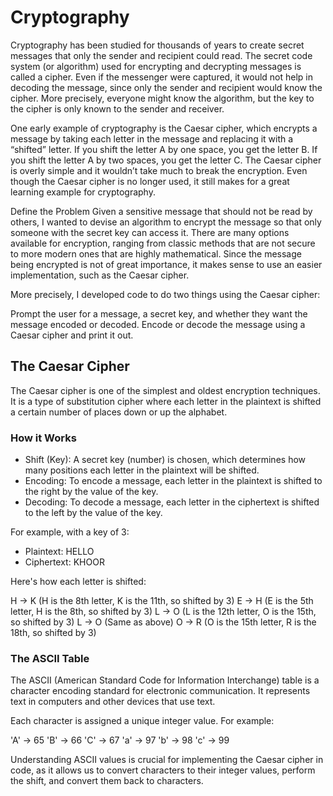 # Cryptography
Cryptography has been studied for thousands of years to create secret messages that only the sender and recipient could read. The secret code system (or algorithm) used for encrypting and decrypting messages is called a cipher. Even if the messenger were captured, it would not help in decoding the message, since only the sender and recipient would know the cipher. More precisely, everyone might know the algorithm, but the key to the cipher is only known to the sender and receiver.

One early example of cryptography is the Caesar cipher, which encrypts a message by taking each letter in the message and replacing it with a “shifted” letter. If you shift the letter A by one space, you get the letter B. If you shift the letter A by two spaces, you get the letter C. The Caesar cipher is overly simple and it wouldn’t take much to break the encryption. Even though the Caesar cipher is no longer used, it still makes for a great learning example for cryptography.

Define the Problem
Given a sensitive message that should not be read by others, I wanted to devise an algorithm to encrypt the message so that only someone with the secret key can access it. There are many options available for encryption, ranging from classic methods that are not secure to more modern ones that are highly mathematical. Since the message being encrypted is not of great importance, it makes sense to use an easier implementation, such as the Caesar cipher.

More precisely, I developed code to do two things using the Caesar cipher:

Prompt the user for a message, a secret key, and whether they want the message encoded or decoded.
Encode or decode the message using a Caesar cipher and print it out.

## The Caesar Cipher
The Caesar cipher is one of the simplest and oldest encryption techniques. It is a type of substitution cipher where each letter in the plaintext is shifted a certain number of places down or up the alphabet.

### How it Works
* Shift (Key): A secret key (number) is chosen, which determines how many positions each letter in the plaintext will be shifted.
* Encoding: To encode a message, each letter in the plaintext is shifted to the right by the value of the key.
* Decoding: To decode a message, each letter in the ciphertext is shifted to the left by the value of the key.

For example, with a key of 3:

- Plaintext: HELLO
- Ciphertext: KHOOR

Here's how each letter is shifted:

H -> K (H is the 8th letter, K is the 11th, so shifted by 3)
E -> H (E is the 5th letter, H is the 8th, so shifted by 3)
L -> O (L is the 12th letter, O is the 15th, so shifted by 3)
L -> O (Same as above)
O -> R (O is the 15th letter, R is the 18th, so shifted by 3)

### The ASCII Table
The ASCII (American Standard Code for Information Interchange) table is a character encoding standard for electronic communication. It represents text in computers and other devices that use text.

Each character is assigned a unique integer value. For example:

'A' -> 65
'B' -> 66
'C' -> 67
'a' -> 97
'b' -> 98
'c' -> 99

Understanding ASCII values is crucial for implementing the Caesar cipher in code, as it allows us to convert characters to their integer values, perform the shift, and convert them back to characters.
